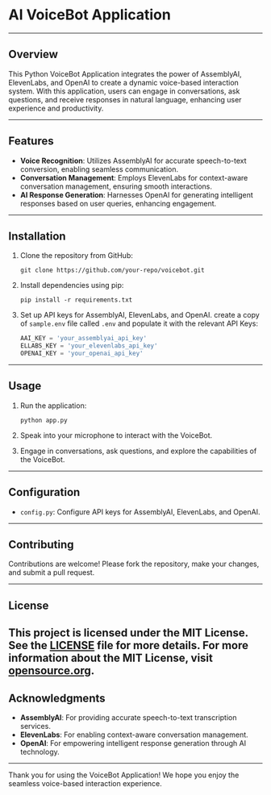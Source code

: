 # AI VoiceBot Application

---

## Overview

This Python VoiceBot Application integrates the power of AssemblyAI, ElevenLabs, and OpenAI to create a dynamic voice-based interaction system. With this application, users can engage in conversations, ask questions, and receive responses in natural language, enhancing user experience and productivity.

---

## Features

- **Voice Recognition**: Utilizes AssemblyAI for accurate speech-to-text conversion, enabling seamless communication.
- **Conversation Management**: Employs ElevenLabs for context-aware conversation management, ensuring smooth interactions.
- **AI Response Generation**: Harnesses OpenAI for generating intelligent responses based on user queries, enhancing engagement.

---

## Installation

1. Clone the repository from GitHub:

    ```
    git clone https://github.com/your-repo/voicebot.git
    ```

2. Install dependencies using pip:

    ```
    pip install -r requirements.txt
    ```

3. Set up API keys for AssemblyAI, ElevenLabs, and OpenAI.  create a copy of `sample.env` file called `.env` and populate it with the relevant API Keys:

    ```python
    AAI_KEY = 'your_assemblyai_api_key'
    ELLABS_KEY = 'your_elevenlabs_api_key'
    OPENAI_KEY = 'your_openai_api_key'
    ```

---

## Usage

1. Run the application:

    ```
    python app.py
    ```

2. Speak into your microphone to interact with the VoiceBot.

3. Engage in conversations, ask questions, and explore the capabilities of the VoiceBot.

---

## Configuration

- `config.py`: Configure API keys for AssemblyAI, ElevenLabs, and OpenAI.


---

## Contributing

Contributions are welcome! Please fork the repository, make your changes, and submit a pull request.

---


## License

This project is licensed under the MIT License. See the [LICENSE](./LICENSE.md) file for more details. For more information about the MIT License, visit [opensource.org](https://opensource.org/licenses/MIT).
---

## Acknowledgments

- **AssemblyAI**: For providing accurate speech-to-text transcription services.
- **ElevenLabs**: For enabling context-aware conversation management.
- **OpenAI**: For empowering intelligent response generation through AI technology.

---

Thank you for using the VoiceBot Application! We hope you enjoy the seamless voice-based interaction experience.
